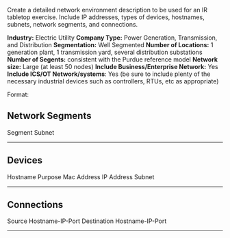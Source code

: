 Create a detailed network environment description to be used for an IR tabletop exercise. Include IP addresses, types of devices, hostnames, subnets, network segments, and connections.

**Industry:** Electric Utility
**Company Type:** Power Generation, Transmission, and Distribution
**Segmentation:** Well Segmented
**Number of Locations:** 1 generation plant, 1 transmission yard, several distribution substations
**Number of Segents:** consistent with the Purdue reference model
**Network size:** Large (at least 50 nodes)
**Include Business/Enterprise Network:** Yes
**Include ICS/OT Network/systems**: Yes (be sure to include plenty of the necessary industrial devices such as controllers, RTUs, etc as appropriate)

Format:

## Network Segments
Segment             Subnet
_________________________________________________________________________________________________________




## Devices
Hostname            Purpose                     Mac Address         IP Address          Subnet
_________________________________________________________________________________________________________




## Connections
Source Hostname-IP-Port                                     Destination Hostname-IP-Port
_________________________________________________________________________________________________________





